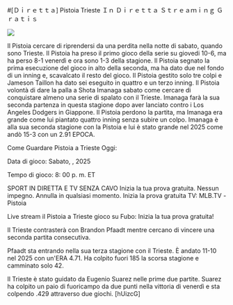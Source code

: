 #[Ｄｉｒｅｔｔａ] Pistoia Trieste Ｉｎ Ｄｉｒｅｔｔａ Ｓｔｒｅａｍｉｎｇ Ｇｒａｔｉｓ  
  
  
[![](https://i.imgur.com/qSNzIqt.png)](https://movie.rssnews.media/pUVWiptBv.php)  
  
Il Pistoia cercare di riprendersi da una perdita nella notte di sabato, quando sono Trieste. Il Pistoia ha preso il primo gioco della serie su giovedi 10-6, ma ha perso 8-1 venerdì e ora sono 1-3 della stagione. Il Pistoia segnato la prima esecuzione del gioco in alto della seconda, ma ha dato due nel fondo di un inning e, scavalcato il resto del gioco. Il Pistoia gestito solo tre colpi e Jameson Taillon ha dato sei eseguito in quattro e un terzo inning. Il Pistoia volontà di dare la palla a Shota Imanaga sabato come cercare di conquistare almeno una serie di spalato con il Trieste. Imanaga farà la sua seconda partenza in questa stagione dopo aver lanciato contro i Los Angeles Dodgers in Giappone. Il Pistoia perdono la partita, ma Imanaga era grande come lui piantato quattro inning senza subire un colpo. Imanaga è alla sua seconda stagione con la Pistoia e lui è stato grande nel 2025 come andò 15-3 con un 2.91 EPOCA.

Come Guardare Pistoia a Trieste Oggi:

Data di gioco: Sabato, , 2025

Tempo di gioco: 8: 00 p. m. ET

SPORT IN DIRETTA E TV SENZA CAVO
Inizia la tua prova gratuita. Nessun impegno. Annulla in qualsiasi momento.
Inizia la prova gratuita
TV: MLB.TV -Pistoia

Live stream il Pistoia a Trieste gioco su Fubo: Inizia la tua prova gratuita!

Il Trieste contrasterà con Brandon Pfaadt mentre cercano di vincere una seconda partita consecutiva.

Pfaadt sta entrando nella sua terza stagione con il Trieste. È andato 11-10 nel 2025 con un'ERA 4.71. Ha colpito fuori 185 la scorsa stagione e camminato solo 42.

Il Trieste è stato guidato da Eugenio Suarez nelle prime due partite. Suarez ha colpito un paio di fuoricampo da due punti nella vittoria di venerdì e sta colpendo .429 attraverso due giochi. [hUizcG]